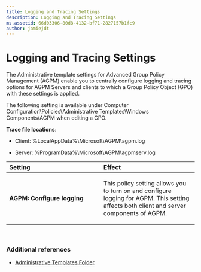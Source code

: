 ```yaml
---
title: Logging and Tracing Settings
description: Logging and Tracing Settings
ms.assetid: 66d03306-80d8-4132-bf71-2827157b1fc9
author: jamiejdt
---
```


# Logging and Tracing Settings


The Administrative template settings for Advanced Group Policy Management (AGPM) enable you to centrally configure logging and tracing options for AGPM Servers and clients to which a Group Policy Object (GPO) with these settings is applied.

The following setting is available under Computer Configuration\\Policies\\Administrative Templates\\Windows Components\\AGPM when editing a GPO.

**Trace file locations**:

-   Client: %LocalAppData%\\Microsoft\\AGPM\\agpm.log

-   Server: %ProgramData%\\Microsoft\\AGPM\\agpmserv.log

<table>
<colgroup>
<col width="50%" />
<col width="50%" />
</colgroup>
<thead>
<tr class="header">
<th align="left">Setting</th>
<th align="left">Effect</th>
</tr>
</thead>
<tbody>
<tr class="odd">
<td align="left"><p><strong>AGPM: Configure logging</strong></p></td>
<td align="left"><p>This policy setting allows you to turn on and configure logging for AGPM. This setting affects both client and server components of AGPM.</p></td>
</tr>
</tbody>
</table>

 

### Additional references

-   [Administrative Templates Folder](administrative-templates-folder-agpm40.md)

 

 





